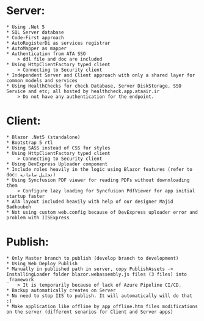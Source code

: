 ﻿# Server:
	* Using .Net 5
	* SQL Server database
	* Code-First approach
	* AutoRegisterDi as services registrar
	* AutoMapper as mapper
	* Authentication from ATA SSO 
		> ddl file and doc are included 
	* Using HttpClientFactory typed client
		> Connecting to Security client
	* Independent Server and Client approach with only a shared layer for common models and services 
	* Using HealthChecks for check Database, Server DiskStorage, SSO Service and etc; all hosted by healthcheck.app.ataair.ir
		> Do not have any authentication for the endpoint.

# Client:
	* Blazor .Net5 (standalone)
	* Bootstrap 5 rtl
	* Using SASS instead of CSS for styles
	* Using HttpClientFactory typed client
		> Connecting to Security client
	* Using DevExpress Uploader component 
	* Include roles heavily in the logic using Blazor features (refer to doc: تحلیل سامانه)
	* Using Syncfusion PDF viewer for reading PDFs without downnloading them
		> Configure lazy loading for Syncfusion PdfViewer for app initial startup faster
	* ATA layout included heavily with help of our designer Majid Badkoubeh
	* Not using custom web.config because of DevExpress uploader error and problem with IISExpress

# Publish:
	* Only Master branch to publish (develop branch to development)
	* Using Web Deploy Publish 
	* Manually in published path in server, copy PublishAssets -> InstallingLoader folder blazor.webassembly.js files (3 files) into _framework 
		> It is temporarily because of lack of Azure Pipeline CI/CD. 
	* Backup automatically creates on Server
	* No need to stop IIS to publish. It will automatically will do that :)
	* Make application like offline by app_offline.htm files modifications on the server (different senarios for Client and Server apps)
